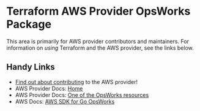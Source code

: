 # Terraform AWS Provider OpsWorks Package

This area is primarily for AWS provider contributors and maintainers. For information on _using_ Terraform and the AWS provider, see the links below.

## Handy Links

* [Find out about contributing](https://hashicorp.github.io/terraform-provider-aws/#contribute) to the AWS provider!
* AWS Provider Docs: [Home](https://registry.terraform.io/providers/hashicorp/aws/latest/docs)
* AWS Provider Docs: [One of the OpsWorks resources](https://registry.terraform.io/providers/hashicorp/aws/latest/docs/resources/opsworks_application)
* AWS Docs: [AWS SDK for Go OpsWorks](https://docs.aws.amazon.com/sdk-for-go/api/service/opsworks/)
